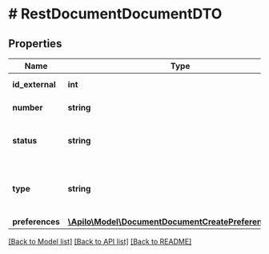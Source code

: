 # # RestDocumentDocumentDTO

## Properties

Name | Type | Description | Notes
------------ | ------------- | ------------- | -------------
**id_external** | **int** | Unique document ID |
**number** | **string** | Document number |
**status** | **string** | 1-enabled/ok, 4-disabled/error |
**type** | **string** | 1-printed (default), 2-exported to an external platform | [optional]
**preferences** | [**\Apilo\Model\DocumentDocumentCreatePreferencesDTO**](DocumentDocumentCreatePreferencesDTO.md) |  | [optional]

[[Back to Model list]](../../README.md#models) [[Back to API list]](../../README.md#endpoints) [[Back to README]](../../README.md)
